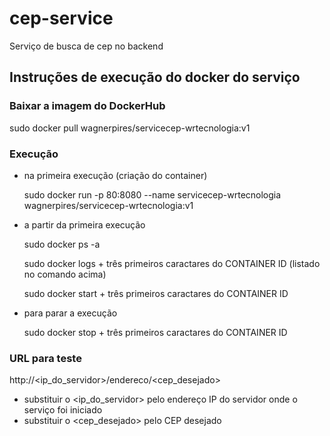 # cep-service

Serviço de busca de cep no backend

## Instruções de execução do docker do serviço

### Baixar a imagem do DockerHub
sudo docker pull wagnerpires/servicecep-wrtecnologia:v1

### Execução

* na primeira execução (criação do container)

  sudo docker run -p 80:8080 --name servicecep-wrtecnologia wagnerpires/servicecep-wrtecnologia:v1

* a partir da primeira execução

  sudo docker ps -a

  sudo docker logs + três primeiros caractares do CONTAINER ID (listado no comando acima)
  
  sudo docker start + três primeiros caractares do CONTAINER ID

* para parar a execução

  sudo docker stop + três primeiros caractares do CONTAINER ID

### URL para teste

http://<ip_do_servidor>/endereco/<cep_desejado>
  
* substituir o <ip_do_servidor> pelo endereço IP do servidor onde o serviço foi iniciado
* substituir o <cep_desejado> pelo CEP desejado
